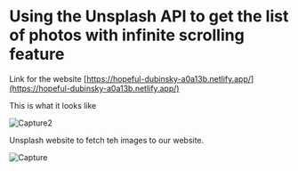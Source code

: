 # Using the Unsplash API to get the list of photos with infinite scrolling feature

Link for the website [https://hopeful-dubinsky-a0a13b.netlify.app/](https://hopeful-dubinsky-a0a13b.netlify.app/)

This is what it looks like

![Capture2](https://user-images.githubusercontent.com/40709301/98984063-b08f0200-2547-11eb-8011-9f68f2f02836.PNG)


Unsplash website to fetch teh images to our website. 

![Capture](https://user-images.githubusercontent.com/40709301/98982966-285c2d00-2546-11eb-99d4-ab8705736df2.PNG)
